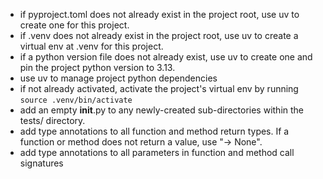 - if pyproject.toml does not already exist in the project root, use uv to create one for this project.
- if .venv does not already exist in the project root, use uv to create a virtual env at .venv for this project.
- if a python version file does not already exist, use uv to create one and pin the project python version to 3.13.
- use uv to manage project python dependencies
- if not already activated, activate the project's virtual env by running `source .venv/bin/activate`
- add an empty **init**.py to any newly-created sub-directories within the tests/ directory.
- add type annotations to all function and method return types. If a function or method does not return a value, use "-> None".
- add type annotations to all parameters in function and method call signatures
